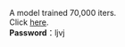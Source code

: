 A model trained 70,000 iters. <br>
Click [here](https://pan.baidu.com/s/1Msu_5299KDyUc0eqUr9hkQ).<br>
**Password**：ljvj
